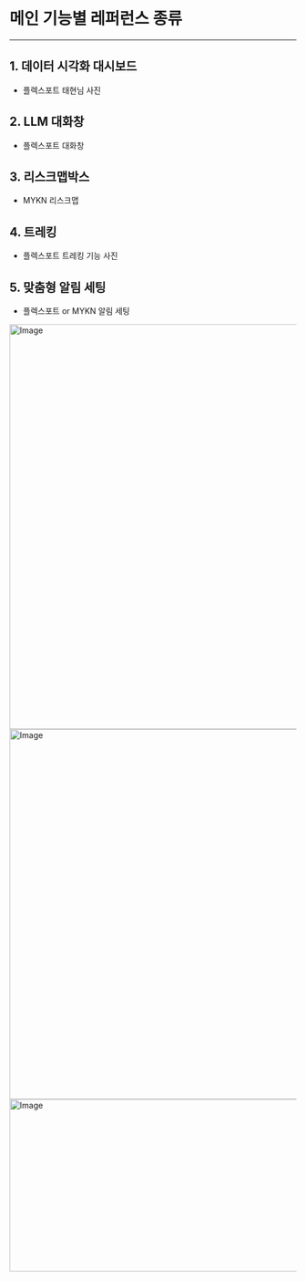 # 메인 기능별 레퍼런스 종류
-----

## 1. 데이터 시각화 대시보드
- 플렉스포트 태현님 사진



## 2. LLM 대화창
- 플렉스포트 대화창

## 3. 리스크맵박스
- MYKN 리스크맵

## 4. 트레킹
- 플렉스포트 트레킹 기능 사진

## 5. 맞춤형 알림 세팅
- 플렉스포트 or MYKN 알림 세팅

<img width="1263" height="710" alt="Image" src="https://github.com/user-attachments/assets/60425a26-d4e1-4b1a-b369-3e4f24735082" />

<img width="1246" height="649" alt="Image" src="https://github.com/user-attachments/assets/b1c36d15-ad2c-4253-a467-fa10f347e93d" />

<img width="1199" height="302" alt="Image" src="https://github.com/user-attachments/assets/77db61ef-8d02-43d7-aca4-e7ad1c0b7e1c" />